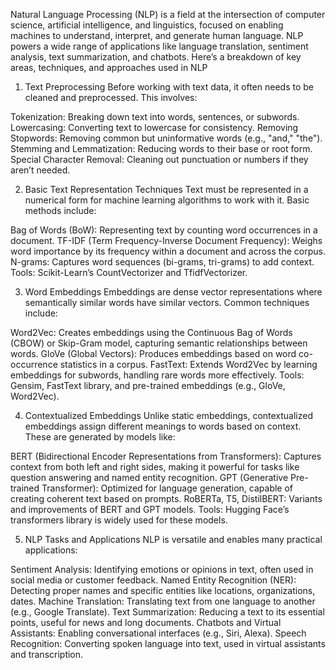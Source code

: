 Natural Language Processing (NLP) is a field at the intersection of computer science, artificial intelligence, and linguistics, focused on enabling machines to understand, interpret, and generate human language. NLP powers a wide range of applications like language translation, sentiment analysis, text summarization, and chatbots. Here’s a breakdown of key areas, techniques, and approaches used in NLP



1. Text Preprocessing
Before working with text data, it often needs to be cleaned and preprocessed. This involves:

Tokenization: Breaking down text into words, sentences, or subwords.
Lowercasing: Converting text to lowercase for consistency.
Removing Stopwords: Removing common but uninformative words (e.g., "and," "the").
Stemming and Lemmatization: Reducing words to their base or root form.
Special Character Removal: Cleaning out punctuation or numbers if they aren’t needed.



2. Basic Text Representation Techniques
Text must be represented in a numerical form for machine learning algorithms to work with it. Basic methods include:

Bag of Words (BoW): Representing text by counting word occurrences in a document.
TF-IDF (Term Frequency-Inverse Document Frequency): Weighs word importance by its frequency within a document and across the corpus.
N-grams: Captures word sequences (bi-grams, tri-grams) to add context.
Tools: Scikit-Learn’s CountVectorizer and TfidfVectorizer.



3. Word Embeddings
Embeddings are dense vector representations where semantically similar words have similar vectors. Common techniques include:

Word2Vec: Creates embeddings using the Continuous Bag of Words (CBOW) or Skip-Gram model, capturing semantic relationships between words.
GloVe (Global Vectors): Produces embeddings based on word co-occurrence statistics in a corpus.
FastText: Extends Word2Vec by learning embeddings for subwords, handling rare words more effectively.
Tools: Gensim, FastText library, and pre-trained embeddings (e.g., GloVe, Word2Vec).



4. Contextualized Embeddings
Unlike static embeddings, contextualized embeddings assign different meanings to words based on context. These are generated by models like:

BERT (Bidirectional Encoder Representations from Transformers): Captures context from both left and right sides, making it powerful for tasks like question answering and named entity recognition.
GPT (Generative Pre-trained Transformer): Optimized for language generation, capable of creating coherent text based on prompts.
RoBERTa, T5, DistilBERT: Variants and improvements of BERT and GPT models.
Tools: Hugging Face’s transformers library is widely used for these models.



5. NLP Tasks and Applications
NLP is versatile and enables many practical applications:

Sentiment Analysis: Identifying emotions or opinions in text, often used in social media or customer feedback.
Named Entity Recognition (NER): Detecting proper names and specific entities like locations, organizations, dates.
Machine Translation: Translating text from one language to another (e.g., Google Translate).
Text Summarization: Reducing a text to its essential points, useful for news and long documents.
Chatbots and Virtual Assistants: Enabling conversational interfaces (e.g., Siri, Alexa).
Speech Recognition: Converting spoken language into text, used in virtual assistants and transcription.
